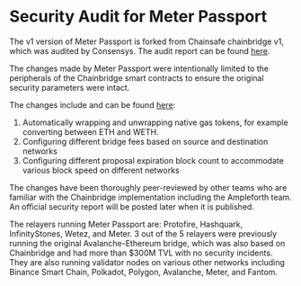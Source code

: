# Security Audit for Meter Passport

The v1 version of Meter Passport is forked from Chainsafe chainbridge v1, which was audited by Consensys.  The audit report can be found [here](https://consensys.net/diligence/audits/private/adash47d-chainbridge/).

The changes made by Meter Passport were intentionally limited to the peripherals of the Chainbridge smart contracts to ensure the original security parameters were intact.  

The changes include and can be found [here](https://github.com/meterio/chainbridge-solidity-v1.0.0-eth/commits/1d58a3fe0c10506b438b26f5d7a7a13982437126):

1. Automatically wrapping and unwrapping native gas tokens, for example converting between ETH and WETH.
2. Configuring different bridge fees based on source and destination networks
3. Configuring different proposal expiration block count to accommodate various block speed on different networks

The changes have been thoroughly peer-reviewed by other teams who are familiar with the Chainbridge implementation including the Ampleforth team.  An official security report will be posted later when it is published.

The relayers running Meter Passport are: Protofire, Hashquark, InfinityStones, Wetez, and Meter.  3 out of the 5 relayers were previously running the original Avalanche-Ethereum bridge, which was also based on Chainbridge and had more than $300M TVL with no security incidents.  They are also running validator nodes on various other networks including Binance Smart Chain, Polkadot, Polygon, Avalanche, Meter, and Fantom.

